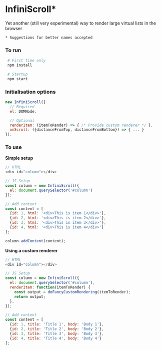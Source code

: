 # InfiniScroll*

Yet another (still very experimental) way to render large virtual lists in the browser

`* Suggestions for better names accepted`

### To run

```sh
 # First time only
 npm install 

 # Startup
 npm start
```

### Initialisation options
```js
new InfiniScroll({
  // Required
  el: DOMNode,

  // Optional
  renderItem: (itemToRender) => { /* Provide custom renderer */ },
  onScroll: ({distanceFromTop, distanceFromBottom}) => { ... }
});
```

### To use


**Simple setup**
```js
// HTML
<div id="column"></div>

// JS Setup
const column = new InfiniScroll({
  el: document.querySelector('#column')
});

// Add content
const content = [
  {id: 1, html: '<div>This is item 1</div>'},
  {id: 2, html: '<div>This is item 2</div>'},
  {id: 3, html: '<div>This is item 3</div>'},
  {id: 4, html: '<div>This is item 4</div>'}
];

column.addContent(content);        
```

**Using a custom renderer**
```js
// HTML
<div id="column"></div>

// JS Setup
const column = new InfiniScroll({
  el: document.querySelector('#column'),
  renderItem: function(itemToRender) {
    const output = doFancyCustomRendering(itemToRender);
    return output;
  },
});

// Add content
const content = [
  {id: 1, title: 'Title 1', body: 'Body 1'},
  {id: 2, title: 'Title 2', body: 'Body 2'},
  {id: 3, title: 'Title 3', body: 'Body 3'},
  {id: 4, title: 'Title 4', body: 'Body 4'}
];
```


